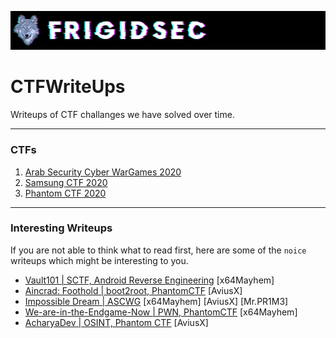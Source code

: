 
![](https://github.com/FrigidSec/Documents/blob/master/Graphics/Logo/webbanner_728x90px.png)
# CTFWriteUps
Writeups of CTF challanges we have solved over time.

---

### CTFs
1. [Arab Security Cyber WarGames 2020](./ASCWG/) 
2. [Samsung CTF 2020](./SCTF/)
3. [Phantom CTF 2020](./PhantomCTF)

---

### Interesting Writeups
If you are not able to think what to read first, here are some of the `noice` writeups which might be interesting to you.

* [Vault101 | SCTF, Android Reverse Engineering](https://github.com/FrigidSec/CTFWriteups/tree/master/SCTF/Vault101) [x64Mayhem]
* [Aincrad: Foothold | boot2root, PhantomCTF](https://github.com/FrigidSec/CTFWriteups/tree/master/PhantomCTF/Boot2Root/Aincrad:%20Foothold) [AviusX]
* [Impossible Dream | ASCWG](https://saket-upadhyay.github.io/2020/08/17/ascwg-impossible-dream.html) \[x64Mayhem\] \[AviusX\] \[Mr.PR1M3\]
* [We-are-in-the-Endgame-Now | PWN, PhantomCTF](https://github.com/FrigidSec/CTFWriteups/tree/master/PhantomCTF/Pwn/We-are-in-the-Endgame-Now) [x64Mayhem]
* [AcharyaDev | OSINT, Phantom CTF](https://github.com/FrigidSec/CTFWriteups/tree/master/PhantomCTF/OSINT/AcharyaDev) [AviusX]
